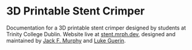 # 3D Printable Stent Crimper


Documentation for a 3D printable stent crimper designed by students at Trinity College Dublin. Website live at [stent.mrph.dev](https://stent.mrph.dev), designed and maintained by [Jack F. Murphy](https://jack.engineering) and [Luke Guerin](https://guerin.engineer).

